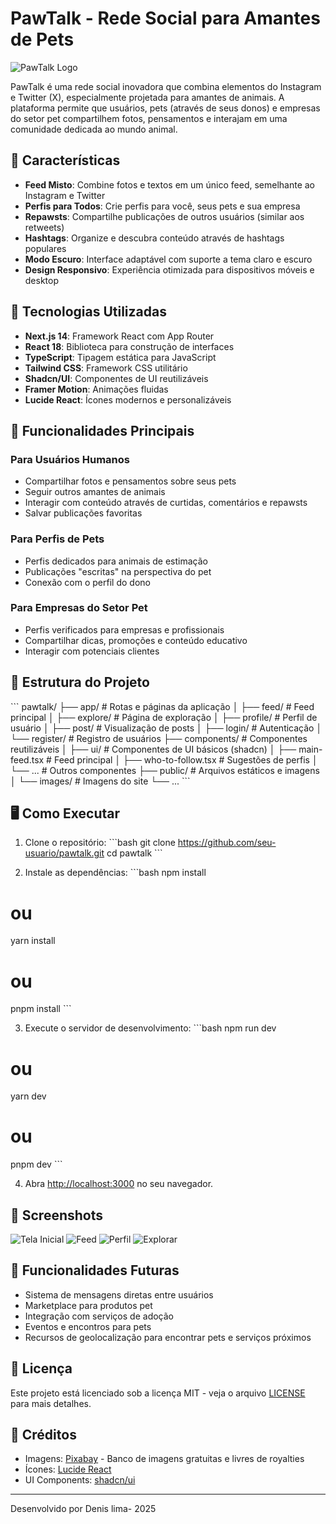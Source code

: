 # PawTalk - Rede Social para Amantes de Pets

![PawTalk Logo](public/images/pawtalk-logo.png)

PawTalk é uma rede social inovadora que combina elementos do Instagram e Twitter (X), especialmente projetada para amantes de animais. A plataforma permite que usuários, pets (através de seus donos) e empresas do setor pet compartilhem fotos, pensamentos e interajam em uma comunidade dedicada ao mundo animal.

## 🌟 Características

- **Feed Misto**: Combine fotos e textos em um único feed, semelhante ao Instagram e Twitter
- **Perfis para Todos**: Crie perfis para você, seus pets e sua empresa
- **Repawsts**: Compartilhe publicações de outros usuários (similar aos retweets)
- **Hashtags**: Organize e descubra conteúdo através de hashtags populares
- **Modo Escuro**: Interface adaptável com suporte a tema claro e escuro
- **Design Responsivo**: Experiência otimizada para dispositivos móveis e desktop

## 🚀 Tecnologias Utilizadas

- **Next.js 14**: Framework React com App Router
- **React 18**: Biblioteca para construção de interfaces
- **TypeScript**: Tipagem estática para JavaScript
- **Tailwind CSS**: Framework CSS utilitário
- **Shadcn/UI**: Componentes de UI reutilizáveis
- **Framer Motion**: Animações fluidas
- **Lucide React**: Ícones modernos e personalizáveis

## 📱 Funcionalidades Principais

### Para Usuários Humanos
- Compartilhar fotos e pensamentos sobre seus pets
- Seguir outros amantes de animais
- Interagir com conteúdo através de curtidas, comentários e repawsts
- Salvar publicações favoritas

### Para Perfis de Pets
- Perfis dedicados para animais de estimação
- Publicações "escritas" na perspectiva do pet
- Conexão com o perfil do dono

### Para Empresas do Setor Pet
- Perfis verificados para empresas e profissionais
- Compartilhar dicas, promoções e conteúdo educativo
- Interagir com potenciais clientes

## 📂 Estrutura do Projeto

\`\`\`
pawtalk/
├── app/                  # Rotas e páginas da aplicação
│   ├── feed/             # Feed principal
│   ├── explore/          # Página de exploração
│   ├── profile/          # Perfil de usuário
│   ├── post/             # Visualização de posts
│   ├── login/            # Autenticação
│   └── register/         # Registro de usuários
├── components/           # Componentes reutilizáveis
│   ├── ui/               # Componentes de UI básicos (shadcn)
│   ├── main-feed.tsx     # Feed principal
│   ├── who-to-follow.tsx # Sugestões de perfis
│   └── ...               # Outros componentes
├── public/               # Arquivos estáticos e imagens
│   └── images/           # Imagens do site
└── ...
\`\`\`

## 🖥️ Como Executar

1. Clone o repositório:
\`\`\`bash
git clone https://github.com/seu-usuario/pawtalk.git
cd pawtalk
\`\`\`

2. Instale as dependências:
\`\`\`bash
npm install
# ou
yarn install
# ou
pnpm install
\`\`\`

3. Execute o servidor de desenvolvimento:
\`\`\`bash
npm run dev
# ou
yarn dev
# ou
pnpm dev
\`\`\`

4. Abra [http://localhost:3000](http://localhost:3000) no seu navegador.

## 📸 Screenshots

![Tela Inicial](public/screenshots/home.png)
![Feed](public/screenshots/feed.png)
![Perfil](public/screenshots/profile.png)
![Explorar](public/screenshots/explore.png)

## 🔮 Funcionalidades Futuras

- Sistema de mensagens diretas entre usuários
- Marketplace para produtos pet
- Integração com serviços de adoção
- Eventos e encontros para pets
- Recursos de geolocalização para encontrar pets e serviços próximos

## 📄 Licença

Este projeto está licenciado sob a licença MIT - veja o arquivo [LICENSE](LICENSE) para mais detalhes.

## 🙏 Créditos

- Imagens: [Pixabay](https://pixabay.com/) - Banco de imagens gratuitas e livres de royalties
- Ícones: [Lucide React](https://lucide.dev/)
- UI Components: [shadcn/ui](https://ui.shadcn.com/)

---

Desenvolvido  por Denis lima- 2025
